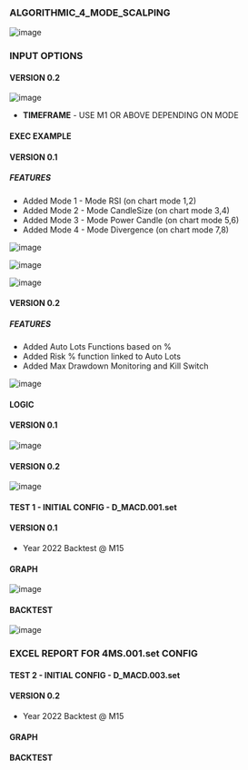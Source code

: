 ### ALGORITHMIC_4_MODE_SCALPING

![image](https://user-images.githubusercontent.com/118682909/225560001-4f7b0331-adb1-4452-be30-881675964f32.png)

### INPUT OPTIONS

#### VERSION 0.2

![image](https://user-images.githubusercontent.com/118682909/225758216-44715134-f4ef-4f4e-ae9b-438794cfbad0.png)

- **TIMEFRAME** - USE M1 OR ABOVE DEPENDING ON MODE

#### EXEC EXAMPLE

#### VERSION 0.1
##### FEATURES
- Added Mode 1 - Mode RSI (on chart mode 1,2)
- Added Mode 2 - Mode CandleSize (on chart mode 3,4)
- Added Mode 3 - Mode Power Candle (on chart mode 5,6)
- Added Mode 4 - Mode Divergence (on chart mode 7,8)

![image](https://user-images.githubusercontent.com/118682909/225560632-6b6e40fb-7eec-45ee-a3f9-638ff78a3234.png)

![image](https://user-images.githubusercontent.com/118682909/225560765-6f61f1b3-e06a-4437-b7c3-c0b97c5ed10e.png)

![image](https://user-images.githubusercontent.com/118682909/225561149-d1f7972c-62cb-4f7c-867b-6e2c3eb38b09.png)

#### VERSION 0.2
##### FEATURES
- Added Auto Lots Functions based on %
- Added Risk % function linked to Auto Lots
- Added Max Drawdown Monitoring and Kill Switch

![image](https://user-images.githubusercontent.com/118682909/225757603-86d4ebcf-5a48-41d6-abd8-9797561b09f9.png)

#### LOGIC

#### VERSION 0.1

![image](https://user-images.githubusercontent.com/118682909/225560136-ecc8a441-ca7a-489b-a7fe-ddfdab365df8.png)

#### VERSION 0.2

![image](https://user-images.githubusercontent.com/118682909/225758002-fa23ebc7-21f4-492d-a7bc-3e9c32eba1a3.png)

#### TEST 1 - INITIAL CONFIG - D_MACD.001.set
#### VERSION 0.1
- Year 2022 Backtest @ M15

#### GRAPH

![image](https://user-images.githubusercontent.com/118682909/225562878-ed4bd9cd-ee9a-4261-b19c-e64d01d6fa8d.png)

#### BACKTEST 

![image](https://user-images.githubusercontent.com/118682909/225563011-4aba2456-866d-4f4d-8f67-14d72eab0e8d.png)

### EXCEL REPORT FOR 4MS.001.set CONFIG

#### TEST 2 - INITIAL CONFIG - D_MACD.003.set
#### VERSION 0.2
- Year 2022 Backtest @ M15

#### GRAPH

#### BACKTEST 
